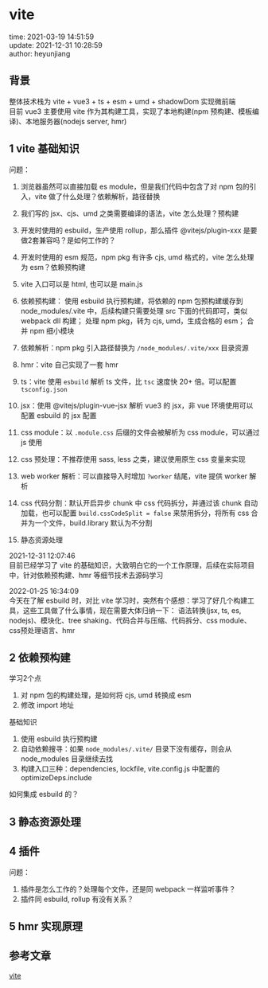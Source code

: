 # vite

time: 2021-03-19 14:51:59  
update: 2021-12-31 10:28:59  
author: heyunjiang

## 背景

整体技术栈为 vite + vue3 + ts + esm + umd + shadowDom 实现微前端  
目前 vue3 主要使用 vite 作为其构建工具，实现了本地构建(npm 预构建、模板编译)、本地服务器(nodejs server, hmr)

## 1 vite 基础知识

问题：  
1. 浏览器虽然可以直接加载 es module，但是我们代码中包含了对 npm 包的引入，vite 做了什么处理？依赖解析，路径替换
2. 我们写的 jsx、cjs、umd 之类需要编译的语法，vite 怎么处理？预构建
3. 开发时使用的 esbuild，生产使用 rollup，那么插件 @vitejs/plugin-xxx 是要做2套兼容吗？是如何工作的？
4. 开发时使用的 esm 规范，npm pkg 有许多 cjs, umd 格式的，vite 怎么处理为 esm？依赖预构建

1. vite 入口可以是 html, 也可以是 main.js
2. 依赖预构建：
使用 esbuild 执行预构建，将依赖的 npm 包预构建缓存到 node_modules/.vite 中，后续构建只需要处理 src 下面的代码即可，类似 webpack dll 构建；
处理 npm pkg，转为 cjs, umd，生成合格的 esm；
合并 npm 细小模块
3. 依赖解析：npm pkg 引入路径替换为 `/node_modules/.vite/xxx` 目录资源
4. hmr：vite 自己实现了一套 hmr
5. ts：vite 使用 `esbuild` 解析 ts 文件，比 `tsc` 速度快 20+ 倍。可以配置 `tsconfig.json`
6. jsx：使用 @vitejs/plugin-vue-jsx 解析 vue3 的 jsx，非 vue 环境使用可以配置 esbuild 的 jsx 配置
7. css module：以 `.module.css` 后缀的文件会被解析为 css module，可以通过 js 使用
8. css 预处理：不推荐使用 sass, less 之类，建议使用原生 css 变量来实现
9. web worker 解析：可以直接导入时增加 `?worker` 结尾，vite 提供 worker 解析
10. css 代码分割：默认开启异步 chunk 中 css 代码拆分，并通过该 chunk 自动加载，也可以配置 `build.cssCodeSplit = false` 来禁用拆分，将所有 css 合并为一个文件，build.library 默认为不分割
11. 静态资源处理

2021-12-31 12:07:46  
目前已经学习了 vite 的基础知识，大致明白它的一个工作原理，后续在实际项目中，针对依赖预构建、hmr 等细节技术去源码学习

2022-01-25 16:34:09  
今天在了解 esbuild 时，对比 vite 学习时，突然有个感想：学习了好几个构建工具，这些工具做了什么事情，现在需要大体归纳一下：
语法转换(jsx, ts, es, nodejs)、模块化、tree shaking、代码合并与压缩、代码拆分、css module、css预处理语言、hmr

## 2 依赖预构建

学习2个点  
1. 对 npm 包的构建处理，是如何将 cjs, umd 转换成 esm
2. 修改 import 地址

基础知识  
1. 使用 esbuild 执行预构建
2. 自动依赖搜寻：如果 `node_modules/.vite/` 目录下没有缓存，则会从 node_modules 目录继续去找
3. 构建入口三种：dependencies, lockfile, vite.config.js 中配置的 optimizeDeps.include

如何集成 esbuild 的？

## 3 静态资源处理

## 4 插件

问题：  
1. 插件是怎么工作的？处理每个文件，还是同 webpack 一样监听事件？
2. 插件同 esbuild, rollup 有没有关系？

## 5 hmr 实现原理

## 参考文章

[vite](https://vitejs.bootcss.com/guide/why.html)
